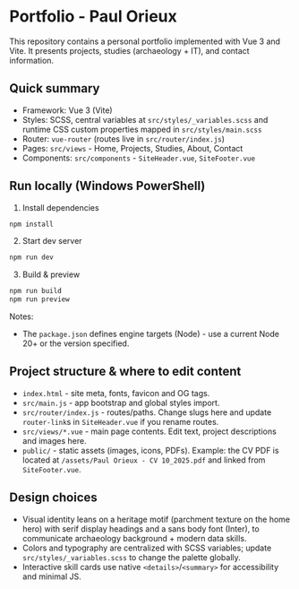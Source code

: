 # Portfolio - Paul Orieux

This repository contains a personal portfolio implemented with Vue 3 and Vite. It presents projects, studies (archaeology + IT), and contact information.

## Quick summary
- Framework: Vue 3 (Vite)
- Styles: SCSS, central variables at `src/styles/_variables.scss` and runtime CSS custom properties mapped in `src/styles/main.scss`
- Router: `vue-router` (routes live in `src/router/index.js`)
- Pages: `src/views` - Home, Projects, Studies, About, Contact
- Components: `src/components` - `SiteHeader.vue`, `SiteFooter.vue`

## Run locally (Windows PowerShell)
1. Install dependencies

```powershell
npm install
```

2. Start dev server

```powershell
npm run dev
```

3. Build & preview

```powershell
npm run build
npm run preview
```

Notes:
- The `package.json` defines engine targets (Node) - use a current Node 20+ or the version specified.

## Project structure & where to edit content
- `index.html` - site meta, fonts, favicon and OG tags.
- `src/main.js` - app bootstrap and global styles import.
- `src/router/index.js` - routes/paths. Change slugs here and update `router-link`s in `SiteHeader.vue` if you rename routes.
- `src/views/*.vue` - main page contents. Edit text, project descriptions and images here.
- `public/` - static assets (images, icons, PDFs). Example: the CV PDF is located at `/assets/Paul Orieux - CV 10_2025.pdf` and linked from `SiteFooter.vue`.

## Design choices
- Visual identity leans on a heritage motif (parchment texture on the home hero) with serif display headings and a sans body font (Inter), to communicate archaeology background + modern data skills.
- Colors and typography are centralized with SCSS variables; update `src/styles/_variables.scss` to change the palette globally.
- Interactive skill cards use native `<details>`/`<summary>` for accessibility and minimal JS.
